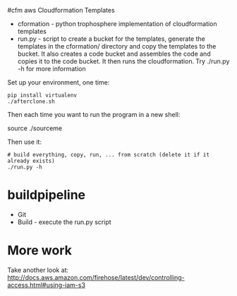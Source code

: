 #cfm aws Cloudformation Templates
* cformation - python trophosphere implementation of cloudformation templates
* run.py - script to create a bucket for the templates, generate the templates in the cformation/ directory
and copy the templates to the bucket. It also creates a code bucket and assembles the code and copies it to the code bucket.
It then runs the cloudformation.
Try ./run.py -h for more information

Set up your environment, one time:

    pip install virtualenv
    ./afterclone.sh

Then each time you want to run the program in a new shell:

   source ./sourceme

Then use it:

    # build everything, copy, run, ... from scratch (delete it if it already exists)
    ./run.py -h

# buildpipeline
* Git
* Build - execute the run.py script

# More work
Take another look at:
http://docs.aws.amazon.com/firehose/latest/dev/controlling-access.html#using-iam-s3
